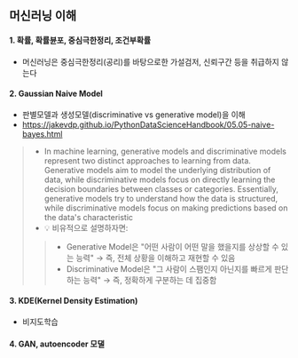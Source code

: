 ## 머신러닝 이해

#### 1. 확률, 확률뷴포, 중심극한정리, 조건부확률
- 머신러닝은 중심극한정리(공리)를 바탕으로한 가설검저, 신뢰구간 등을 취급하지 않는다
#### 2. Gaussian Naive Model
- 판별모델과 생성모델(discriminative vs generative model)을 이해
- https://jakevdp.github.io/PythonDataScienceHandbook/05.05-naive-bayes.html
> - In machine learning, generative models and discriminative models represent two distinct approaches to learning from data. Generative models aim to model the underlying distribution of data, while discriminative models focus on directly learning the decision boundaries between classes or categories. Essentially, generative models try to understand how the data is structured, while discriminative models focus on making predictions based on the data's characteristic
> - 💡 비유적으로 설명하자면:
>> - Generative Model은 "어떤 사람이 어떤 말을 했을지를 상상할 수 있는 능력" → 즉, 전체 상황을 이해하고 재현할 수 있음
>> - Discriminative Model은 "그 사람이 스팸인지 아닌지를 빠르게 판단하는 능력" → 즉, 정확하게 구분하는 데 집중함
#### 3. KDE(Kernel Density Estimation)
- 비지도학습
#### 4. GAN, autoencoder 모댈
